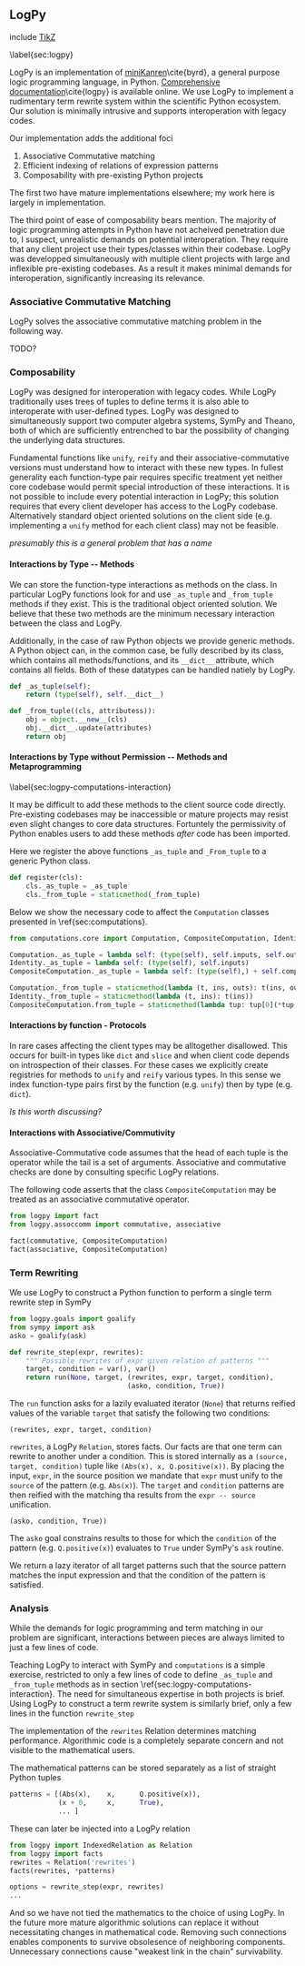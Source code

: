 
LogPy
-----

include [TikZ](tikz_pattern.md)

\label{sec:logpy}

LogPy is an implementation of [miniKanren](http://kanren.sourceforge.net/)\cite{byrd}, a general purpose logic programming language, in Python.  [Comprehensive documentation](http://github.com/logpy/logpy/tree/master/docs)\cite{logpy} is available online.  We use LogPy to implement a rudimentary term rewrite system within the scientific Python ecosystem.  Our solution is minimally intrusive and supports interoperation with legacy codes.

Our implementation adds the additional foci

1.  Associative Commutative matching
2.  Efficient indexing of relations of expression patterns
3.  Composability with pre-existing Python projects

The first two have mature implementations elsewhere; my work here is largely in implementation.  

The third point of ease of composability bears mention.  The majority of logic programming attempts in Python have not acheived penetration due to, I suspect, unrealistic demands on potential interoperation.  They require that any client project use their types/classes within their codebase.  LogPy was developped simultaneously with multiple client projects with large and inflexible pre-existing codebases.  As a result it makes minimal demands for interoperation, significantly increasing its relevance.  


### Associative Commutative Matching

LogPy solves the associative commutative matching problem in the following way.

TODO?

### Composability

LogPy was designed for interoperation with legacy codes.  While LogPy traditionally uses trees of tuples to define terms it is also able to interoperate with user-defined types.  LogPy was designed to simultaneously support two computer algebra systems, SymPy and Theano, both of which are sufficiently entrenched to bar the possibility of changing the underlying data structures.

Fundamental functions like `unify`, `reify` and their associative-commutative versions must understand how to interact with these new types.  In fullest generality each function-type pair requires specific treatment yet neither core codebase would permit special introduction of these interactions.  It is not possible to include every potential interaction in LogPy; this solution requires that every client developer has access to the LogPy codebase.  Alternatively standard object oriented solutions on the client side (e.g. implementing a `unify` method for each client class) may not be feasible.

*presumably this is a general problem that has a name*

#### Interactions by Type -- Methods

We can store the function-type interactions as methods on the class.  In particular LogPy functions look for and use `_as_tuple` and `_from_tuple` methods if they exist.  This is the traditional object oriented solution.  We believe that these two methods are the minimum necessary interaction between the class and LogPy.

Additionally, in the case of raw Python objects we provide generic methods.  A Python object can, in the common case, be fully described by its class, which contains all methods/functions, and its `__dict__` attribute, which contains all fields.  Both of these datatypes can be handled natiely by LogPy.

~~~~~~~~~~Python
def _as_tuple(self):
    return (type(self), self.__dict__)

def _from_tuple((cls, attributess)):
    obj = object.__new__(cls)
    obj.__dict__.update(attributes)
    return obj
~~~~~~~~~~

#### Interactions by Type without Permission -- Methods and Metaprogramming

\label{sec:logpy-computations-interaction}

It may be difficult to add these methods to the client source code directly.  Pre-existing codebases may be inaccessible or mature projects may resist even slight changes to core data structures.  Fortuntely the permissivity of Python enables users to add these methods *after* code has been imported.

Here we register the above functions `_as_tuple` and `_From_tuple` to a generic Python class.

~~~~~~~~~~Python
def register(cls):
    cls._as_tuple = _as_tuple
    cls._from_tuple = staticmethod(_from_tuple)
~~~~~~~~~~

Below we show the necessary code to affect the `Computation` classes presented in \ref{sec:computations}.

~~~~~~~~~~Python
from computations.core import Computation, CompositeComputation, Identity

Computation._as_tuple = lambda self: (type(self), self.inputs, self.outputs)
Identity._as_tuple = lambda self: (type(self), self.inputs)
CompositeComputation._as_tuple = lambda self: (type(self),) + self.computations

Computation._from_tuple = staticmethod(lambda (t, ins, outs): t(ins, outs))
Identity._from_tuple = staticmethod(lambda (t, ins): t(ins))
CompositeComputation.from_tuple = staticmethod(lambda tup: tup[0](*tup[1:]))
~~~~~~~~~~

#### Interactions by function - Protocols

In rare cases affecting the client types may be alltogether disallowed.  This occurs for built-in types like `dict` and `slice` and when client code depends on introspection of their classes.  For these cases we explicitly create registries for methods to `unify` and `reify` various types.  In this sense we index function-type pairs first by the function (e.g. `unify`) then by type (e.g. `dict`).  

*Is this worth discussing?*

#### Interactions with Associative/Commutivity

Associative-Commutative code assumes that the head of each tuple is the operator while the tail is a set of arguments.  Associative and commutative checks are done by consulting specific LogPy relations.  

The following code asserts that the class `CompositeComputation` may be treated as an associative commutative operator.

~~~~~~~~~~Python
from logpy import fact
from logpy.assoccomm import commutative, associative

fact(commutative, CompositeComputation)
fact(associative, CompositeComputation)
~~~~~~~~~~

### Term Rewriting

We use LogPy to construct a Python function to perform a single term rewrite step in SymPy

~~~~~~~~~~Python
from logpy.goals import goalify
from sympy import ask
asko = goalify(ask)

def rewrite_step(expr, rewrites):
    """ Possible rewrites of expr given relation of patterns """
    target, condition = var(), var()
    return run(None, target, (rewrites, expr, target, condition),
                             (asko, condition, True))
~~~~~~~~~~

The `run` function asks for a lazily evaluated iterator (`None`) that returns reified values of the variable `target` that satisfy the following two conditions:
    
    (rewrites, expr, target, condition)

`rewrites`, a LogPy `Relation`, stores facts.  Our facts are that one term can rewrite to another under a condition.  This is stored internally as a `(source, target, condition)` tuple like `(Abs(x), x, Q.positive(x))`.  By placing the input, `expr`, in the source position we mandate that `expr` must unify to the `source` of the pattern (e.g. `Abs(x)`).  The `target` and `condition` patterns are then reified with the matching tha results from the `expr -- source` unification.  

    (asko, condition, True))

The `asko` goal constrains results to those for which the `condition` of the pattern  (e.g. `Q.positive(x)`) evaluates to `True` under SymPy's `ask` routine.

We return a lazy iterator of all target patterns such that the source pattern matches the input expression and that the condition of the pattern is satisfied.

### Analysis

While the demands for logic programming and term matching in our problem are significant, interactions between pieces are always limited to just a few lines of code.  

Teaching LogPy to interact with SymPy and `computations` is a simple exercise, restricted to only a few lines of code to define `_as_tuple` and `_from_tuple` methods as in section \ref{sec:logpy-computations-interaction}.  The need for simultaneous expertise in both projects is brief.  Using LogPy to construct a term rewrite system is similarly brief, only a few lines in the function `rewrite_step`

The implementation of the `rewrites` Relation determines matching performance.  Algorithmic code is a completely separate concern and not visible to the mathematical users.

The mathematical patterns can be stored separately as a list of straight Python tuples 

~~~~~~~~~~~~Python
patterns = [(Abs(x),    x,      Q.positive(x)),
            (x + 0,     x,      True), 
            ... ]
~~~~~~~~~~~~

These can later be injected into a LogPy relation

~~~~~~~~~~~~Python
from logpy import IndexedRelation as Relation
from logpy import facts
rewrites = Relation('rewrites')
facts(rewrites, *patterns)

options = rewrite_step(expr, rewrites)
...
~~~~~~~~~~~~

And so we have not tied the mathematics to the choice of using LogPy.  In the future more mature algorithmic solutions can replace it without necessitating changes in mathematical code.  Removing such connections enables components to survive obsolesence of neighboring components.  Unnecessary connections cause "weakest link in the chain" survivability.
